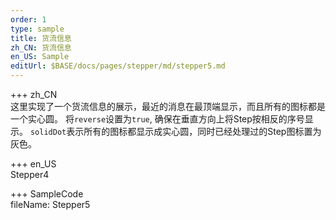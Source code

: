```yaml
---   
order: 1  
type: sample  
title: 货流信息   
zh_CN: 货流信息   
en_US: Sample
editUrl: $BASE/docs/pages/stepper/md/stepper5.md
---      
```


+++ zh_CN   
这里实现了一个货流信息的展示，最近的消息在最顶端显示，而且所有的图标都是一个实心圆。
将<Code>reverse</Code>设置为<Code>true</Code>, 确保在垂直方向上将Step按相反的序号显示。
<Code>solidDot</Code>表示所有的图标都显示成实心圆，同时已经处理过的Step图标置为灰色。

+++ en_US   
Stepper4

+++ SampleCode  
fileName: Stepper5

